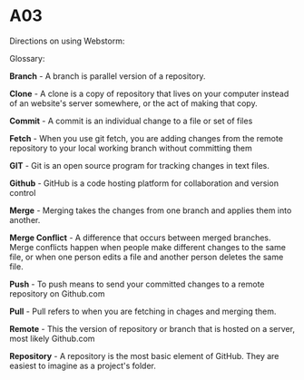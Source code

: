 # A03

Directions on using Webstorm:


Glossary:

**Branch** - A branch is parallel version of a repository.

**Clone** - A clone is a copy of repository that lives on your computer instead of an website's server somewhere, or the act of making that copy.

**Commit** - A commit is an individual change to a file or set of files

**Fetch** - When you use git fetch, you are adding changes from the remote 
repository to your local working branch without committing them

**GIT** - Git is an open source program for tracking changes in text files.

**Github** - GitHub is a code hosting platform for collaboration and version 
control

**Merge** - Merging takes the changes from one branch and applies them into another.

**Merge Conflict** - A difference that occurs between merged branches. Merge conflicts happen when people make different changes to the same file, or when one person edits a file and another person deletes the same file.

**Push** - To push means to send your committed changes to a remote repository on Github.com

**Pull** - Pull refers to when you are fetching in chages and merging them.

**Remote** - This the version of repository or branch that is hosted on a server, most likely Github.com

**Repository** - A repository is the most basic element of GitHub. They are easiest to imagine as a project's folder.

